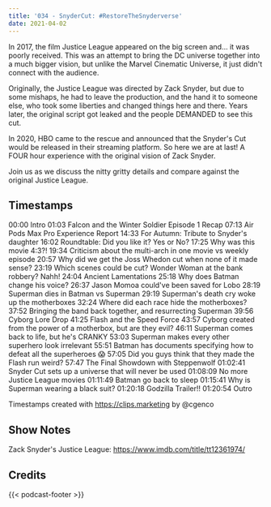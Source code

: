 ```yaml
---
title: '034 - SnyderCut: #RestoreTheSnyderverse'
date: 2021-04-02
---
```

In 2017, the film Justice League appeared on the big screen and... it was poorly received. This was an attempt to bring the DC universe together into a much bigger vision, but unlike the Marvel Cinematic Universe, it just didn't connect with the audience.

Originally, the Justice League was directed by Zack Snyder, but due to some mishaps, he had to leave the production, and the hand it to someone else, who took some liberties and changed things here and there. Years later, the original script got leaked and the people DEMANDED to see this cut.

In 2020, HBO came to the rescue and announced that the Snyder's Cut would be released in their streaming platform. So here we are at last! A FOUR hour experience with the original vision of Zack Snyder.

Join us as we discuss the nitty gritty details and compare against the original Justice League.
<!--more-->

## Timestamps
00:00 Intro
01:03 Falcon and the Winter Soldier Episode 1 Recap
07:13 Air Pods Max Pro Experience Report
14:33 For Autumn: Tribute to Snyder's daughter
16:02 Roundtable: Did you like it? Yes or No?
17:25 Why was this movie 4:3?!
19:34 Criticism about the multi-arch in one movie vs weekly episode
20:57 Why did we get the Joss Whedon cut when none of it made sense?
23:19 Which scenes could be cut? Wonder Woman at the bank robbery? Nahh!
24:04 Ancient Lamentations
25:18 Why does Batman change his voice?
26:37 Jason Momoa could've been saved for Lobo
28:19 Superman dies in Batman vs Superman
29:19 Superman's death cry woke up the motherboxes
32:24 Where did each race hide the motherboxes?
37:52 Bringing the band back together, and resurrecting Superman
39:56 Cyborg Lore Drop
41:25 Flash and the Speed Force
43:57 Cyborg created from the power of a motherbox, but are they evil?
46:11 Superman comes back to life, but he's CRANKY
53:03 Superman makes every other superhero look irrelevant
55:51 Batman has documents specifying how to defeat all the superheroes 😱
57:05 Did you guys think that they made the Flash run weird?
57:47 The Final Showdown with Steppenwolf
01:02:41 Snyder Cut sets up a universe that will never be used
01:08:09 No more Justice League movies
01:11:49 Batman go back to sleep
01:15:41 Why is Superman wearing a black suit?
01:20:18 Godzilla Trailer!!
01:20:54 Outro

Timestamps created with https://clips.marketing by @cgenco

## Show Notes
Zack Snyder's Justice League: https://www.imdb.com/title/tt12361974/

## Credits
{{< podcast-footer >}}
